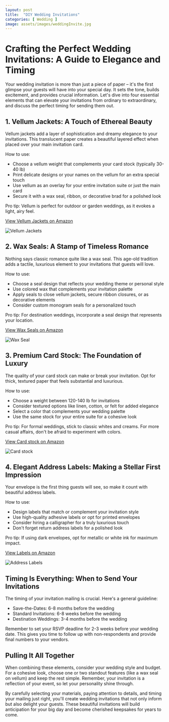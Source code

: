 ```yaml
---
layout: post
title:  "DIY Wedding Invitations"
categories: [ Wedding ]
image: assets/images/weddingInvite.jpg
---
```


# Crafting the Perfect Wedding Invitations: A Guide to Elegance and Timing

Your wedding invitation is more than just a piece of paper – it's the first glimpse your guests will have into your special day. It sets the tone, builds excitement, and provides crucial information. Let's dive into four essential elements that can elevate your invitations from ordinary to extraordinary, and discuss the perfect timing for sending them out.

## 1. Vellum Jackets: A Touch of Ethereal Beauty

Vellum jackets add a layer of sophistication and dreamy elegance to your invitations. This translucent paper creates a beautiful layered effect when placed over your main invitation card.

How to use:
- Choose a vellum weight that complements your card stock (typically 30-40 lb)
- Print delicate designs or your names on the vellum for an extra special touch
- Use vellum as an overlay for your entire invitation suite or just the main card
- Secure it with a wax seal, ribbon, or decorative brad for a polished look

Pro tip: Vellum is perfect for outdoor or garden weddings, as it evokes a light, airy feel.

[View Vellum Jackets on Amazon](https://amzn.to/3XCFw3p)

![Vellum Jackets](../assets/images/Jacket.jpg)

## 2. Wax Seals: A Stamp of Timeless Romance

Nothing says classic romance quite like a wax seal. This age-old tradition adds a tactile, luxurious element to your invitations that guests will love.

How to use:
- Choose a seal design that reflects your wedding theme or personal style
- Use colored wax that complements your invitation palette
- Apply seals to close vellum jackets, secure ribbon closures, or as decorative elements
- Consider custom monogram seals for a personalized touch

Pro tip: For destination weddings, incorporate a seal design that represents your location.

[View Wax Seals on Amazon](https://amzn.to/3ASjH7X)

![Wax Seal](../assets/images/wax.jpg)

## 3. Premium Card Stock: The Foundation of Luxury

The quality of your card stock can make or break your invitation. Opt for thick, textured paper that feels substantial and luxurious.

How to use:
- Choose a weight between 120-140 lb for invitations
- Consider textured options like linen, cotton, or felt for added elegance
- Select a color that complements your wedding palette
- Use the same stock for your entire suite for a cohesive look

Pro tip: For formal weddings, stick to classic whites and creams. For more casual affairs, don't be afraid to experiment with colors.

[View Card stock on Amazon](https://amzn.to/3AWZqyj)

![Card stock](../assets/images/cardstock.jpg)

## 4. Elegant Address Labels: Making a Stellar First Impression

Your envelope is the first thing guests will see, so make it count with beautiful address labels.

How to use:
- Design labels that match or complement your invitation style
- Use high-quality adhesive labels or opt for printed envelopes
- Consider hiring a calligrapher for a truly luxurious touch
- Don't forget return address labels for a polished look

Pro tip: If using dark envelopes, opt for metallic or white ink for maximum impact.

[View Labels on Amazon](https://amzn.to/3zbnEUU)

![Address Labels](../assets/images/labels.jpg)

## Timing Is Everything: When to Send Your Invitations

The timing of your invitation mailing is crucial. Here's a general guideline:

- Save-the-Dates: 6-8 months before the wedding
- Standard Invitations: 6-8 weeks before the wedding
- Destination Weddings: 3-4 months before the wedding

Remember to set your RSVP deadline for 2-3 weeks before your wedding date. This gives you time to follow up with non-respondents and provide final numbers to your vendors.

## Pulling It All Together

When combining these elements, consider your wedding style and budget. For a cohesive look, choose one or two standout features (like a wax seal on vellum) and keep the rest simple. Remember, your invitation is a reflection of your event, so let your personality shine through.

By carefully selecting your materials, paying attention to details, and timing your mailing just right, you'll create wedding invitations that not only inform but also delight your guests. These beautiful invitations will build anticipation for your big day and become cherished keepsakes for years to come.